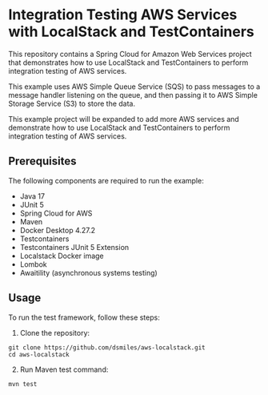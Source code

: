 # Integration Testing AWS Services with LocalStack and TestContainers

This repository contains a Spring Cloud for Amazon Web Services project that demonstrates how to use LocalStack and TestContainers to perform integration testing of AWS services. 

This example uses AWS Simple Queue Service (SQS) to pass messages to a message handler listening on the queue, and then passing it to AWS Simple Storage Service (S3) to store the data.

This example project will be expanded to add more AWS services and demonstrate how to use LocalStack and TestContainers to perform integration testing of AWS services.

## Prerequisites
The following components are required to run the example:

- Java 17
- JUnit 5
- Spring Cloud for AWS
- Maven
- Docker Desktop 4.27.2
- Testcontainers
- Testcontainers JUnit 5 Extension
- Localstack Docker image
- Lombok
- Awaitility (asynchronous systems testing)

## Usage

To run the test framework, follow these steps:

1. Clone the repository:
```
git clone https://github.com/dsmiles/aws-localstack.git
cd aws-localstack
```

2. Run Maven test command:
```
mvn test
```